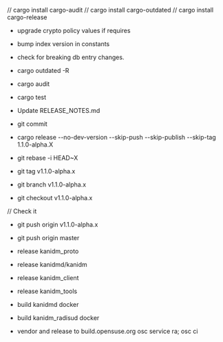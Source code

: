 
// cargo install cargo-audit
// cargo install cargo-outdated
// cargo install cargo-release

* upgrade crypto policy values if requires
* bump index version in constants
* check for breaking db entry changes.

* cargo outdated -R
* cargo audit

* cargo test

* Update RELEASE_NOTES.md
* git commit

* cargo release --no-dev-version --skip-push --skip-publish --skip-tag  1.1.0-alpha.X
* git rebase -i HEAD~X
* git tag v1.1.0-alpha.x
* git branch v1.1.0-alpha.x
* git checkout v1.1.0-alpha.x

// Check it

* git push origin v1.1.0-alpha.x
* git push origin master

* release kanidm_proto
* release kanidmd/kanidm
* release kanidm_client
* release kanidm_tools

* build kanidmd docker
* build kanidm_radisud docker

* vendor and release to build.opensuse.org
    osc service ra; osc ci


